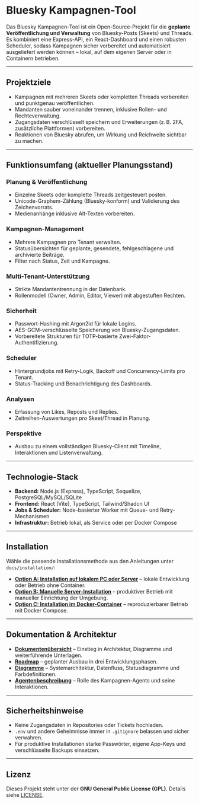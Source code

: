 # Bluesky Kampagnen-Tool

Das Bluesky Kampagnen-Tool ist ein Open-Source-Projekt für die **geplante Veröffentlichung und Verwaltung** von Bluesky-Posts (Skeets) und Threads. Es kombiniert eine Express-API, ein React-Dashboard und einen robusten Scheduler, sodass Kampagnen sicher vorbereitet und automatisiert ausgeliefert werden können – lokal, auf dem eigenen Server oder in Containern betrieben.

---

## Projektziele

- Kampagnen mit mehreren Skeets oder kompletten Threads vorbereiten und punktgenau veröffentlichen.
- Mandanten sauber voneinander trennen, inklusive Rollen- und Rechteverwaltung.
- Zugangsdaten verschlüsselt speichern und Erweiterungen (z. B. 2FA, zusätzliche Plattformen) vorbereiten.
- Reaktionen von Bluesky abrufen, um Wirkung und Reichweite sichtbar zu machen.

---

## Funktionsumfang (aktueller Planungsstand)

### Planung & Veröffentlichung
- Einzelne Skeets oder komplette Threads zeitgesteuert posten.
- Unicode-Graphem-Zählung (Bluesky-konform) und Validierung des Zeichenvorrats.
- Medienanhänge inklusive Alt-Texten vorbereiten.

### Kampagnen-Management
- Mehrere Kampagnen pro Tenant verwalten.
- Statusübersichten für geplante, gesendete, fehlgeschlagene und archivierte Beiträge.
- Filter nach Status, Zeit und Kampagne.

### Multi-Tenant-Unterstützung
- Strikte Mandantentrennung in der Datenbank.
- Rollenmodell (Owner, Admin, Editor, Viewer) mit abgestuften Rechten.

### Sicherheit
- Passwort-Hashing mit Argon2id für lokale Logins.
- AES-GCM-verschlüsselte Speicherung von Bluesky-Zugangsdaten.
- Vorbereitete Strukturen für TOTP-basierte Zwei-Faktor-Authentifizierung.

### Scheduler
- Hintergrundjobs mit Retry-Logik, Backoff und Concurrency-Limits pro Tenant.
- Status-Tracking und Benachrichtigung des Dashboards.

### Analysen
- Erfassung von Likes, Reposts und Replies.
- Zeitreihen-Auswertungen pro Skeet/Thread in Planung.

### Perspektive
- Ausbau zu einem vollständigen Bluesky-Client mit Timeline, Interaktionen und Listenverwaltung.

---

## Technologie-Stack

- **Backend:** Node.js (Express), TypeScript, Sequelize, PostgreSQL/MySQL/SQLite
- **Frontend:** React (Vite), TypeScript, Tailwind/Shadcn UI
- **Jobs & Scheduler:** Node-basierter Worker mit Queue- und Retry-Mechanismen
- **Infrastruktur:** Betrieb lokal, als Service oder per Docker Compose

---

## Installation

Wähle die passende Installationsmethode aus den Anleitungen unter `docs/installation/`:

- **[Option A: Installation auf lokalem PC oder Server](./docs/installation/local-install.md)** – lokale Entwicklung oder Betrieb ohne Container.
- **[Option B: Manuelle Server-Installation](./docs/installation/server-install.md)** – produktiver Betrieb mit manueller Einrichtung der Umgebung.
- **[Option C: Installation im Docker-Container](./docs/installation/docker-install.md)** – reproduzierbarer Betrieb mit Docker Compose.

---

## Dokumentation & Architektur

- **[Dokumentenübersicht](./docs/README.md)** – Einstieg in Architektur, Diagramme und weiterführende Unterlagen.
- **[Roadmap](./docs/ROADMAP.md)** – geplanter Ausbau in drei Entwicklungsphasen.
- **[Diagramme](./docs/diagramme)** – Systemarchitektur, Datenfluss, Statusdiagramme und Farbdefinitionen.
- **[Agentenbeschreibung](./docs/Agent.md)** – Rolle des Kampagnen-Agents und seine Interaktionen.

---

## Sicherheitshinweise

- Keine Zugangsdaten in Repositories oder Tickets hochladen.
- `.env` und andere Geheimnisse immer in `.gitignore` belassen und sicher verwahren.
- Für produktive Installationen starke Passwörter, eigene App-Keys und verschlüsselte Backups einsetzen.

---

## Lizenz

Dieses Projekt steht unter der **GNU General Public License (GPL)**. Details siehe [LICENSE](./LICENSE).
